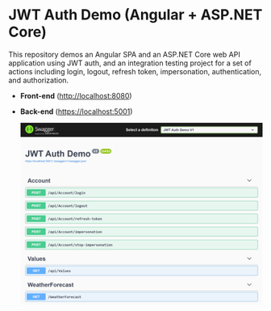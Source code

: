 # JWT Auth Demo (Angular + ASP.NET Core)

This repository demos an Angular SPA and an ASP.NET Core web API application using JWT auth, and an integration testing project for a set of actions including login, logout, refresh token, impersonation, authentication, and authorization.



- **Front-end** ([http://localhost:8080](http://localhost:8080))

- **Back-end** ([https://localhost:5001](https://localhost:5001))

  ![web api](./localhost_5001.png)
